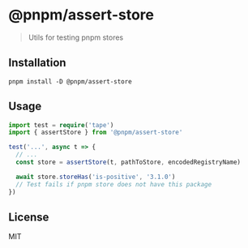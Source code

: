 # @pnpm/assert-store

> Utils for testing pnpm stores

## Installation

```
pnpm install -D @pnpm/assert-store
```

## Usage

```ts
import test = require('tape')
import { assertStore } from '@pnpm/assert-store'

test('...', async t => {
  // ...
  const store = assertStore(t, pathToStore, encodedRegistryName)

  await store.storeHas('is-positive', '3.1.0')
  // Test fails if pnpm store does not have this package
})
```

## License

MIT
